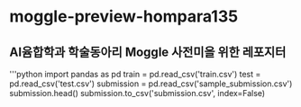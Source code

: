# moggle-preview-hompara135
## AI윰합학과 학술동아리 Moggle 사전미을 위한 레포지터
'''python
import pandas as pd
train = pd.read_csv('train.csv')
test = pd.read_csv('test.csv')
submission = pd.read_csv('sample_submission.csv')
submission.head()
submission.to_csv('submission.csv', index=False)

